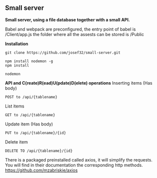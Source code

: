 ## Small server

**Small server, using a file database together with a small API.**

Babel and webpack are preconfigured, the entry point of babel is /Client/app.js the folder where all the assests can be stored is /Public

**Installation**

```
git clone https://github.com/josef32/small-server.git

npm install nodemon -g
npm install

nodemon
```

**API and C(reate)R(ead)U(pdate)D(elete) operations**
Inserting items (Has body)
```
POST to /api/{tablename}
```
List items
```
GET to /api/{tablename}
```
Update item (Has body)
```
PUT to /api/{tablename}/{id}
```
Delete item
```
DELETE TO /api/{tablename}/{id}
```

There is a packaged preinstalled called axios, it will simplify the requests. You will find in their documentation the corresponding http methods.
<a href="https://github.com/mzabriskie/axios">https://github.com/mzabriskie/axios</a>
